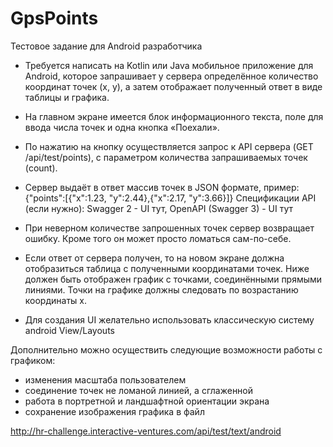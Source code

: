 # GpsPoints
Тестовое задание для Android разработчика
+ Требуется написать на Kotlin или Java мобильное приложение для Android, которое запрашивает у сервера определённое количество координат точек (x, y), а затем отображает полученный ответ в виде таблицы и графика.
+ На главном экране имеется блок информационного текста, поле для ввода числа точек и одна кнопка «Поехали».
+ По нажатию на кнопку осуществляется запрос к API сервера (GET /api/test/points), с параметром количества запрашиваемых точек (count).
+ Сервер выдаёт в ответ массив точек в JSON формате, пример: {"points":[{"x":1.23, "y":2.44},{"x":2.17, "y":3.66}]}
Спецификации API (если нужно):
Swagger 2 - UI тут,
OpenAPI (Swagger 3) - UI тут
+ При неверном количестве запрошенных точек сервер возвращает ошибку. Кроме того он может просто ломаться сам-по-себе.
+ Если ответ от сервера получен, то на новом экране должна отобразиться таблица с полученными координатами точек. Ниже должен быть отображен график с точками, соединёнными прямыми линиями. Точки на графике должны следовать по возрастанию координаты x.

+ Для создания UI желательно использовать классическую систему android View/Layouts

Дополнительно можно осуществить следующие возможности работы с графиком:
+ изменения масштаба пользователем
+ соединение точек не ломаной линией, а сглаженной
+ работа в портретной и ландшафтной ориентации экрана
+ сохранение изображения графика в файл

http://hr-challenge.interactive-ventures.com/api/test/text/android